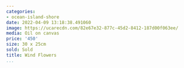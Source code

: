 ```yaml
---
categories:
- ocean-island-shore
date: 2022-04-09 13:18:38.491060
image: https://ucarecdn.com/82e67e32-877c-45d2-8412-187d00f063ee/
media: Oil on canvas
price: '450'
size: 30 x 25cm
sold: Sold
title: Wind Flowers
...
```

